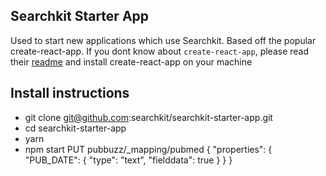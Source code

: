 ## Searchkit Starter App

Used to start new applications which use Searchkit. Based off the popular create-react-app. If you dont know about `create-react-app`, please read their [readme](https://github.com/facebookincubator/create-react-app/blob/master/README.md) and install create-react-app on your machine 

##  Install instructions

- git clone git@github.com:searchkit/searchkit-starter-app.git
- cd searchkit-starter-app
- yarn
- npm start
PUT pubbuzz/_mapping/pubmed
{
  "properties": {
    "PUB_DATE": {
      "type":     "text",
      "fielddata": true
    }
  }
}
